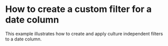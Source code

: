 # How to create a custom filter for a date column


<p>This example illustrates how to create and apply culture independent filters to a date column.</p>

<br/>



